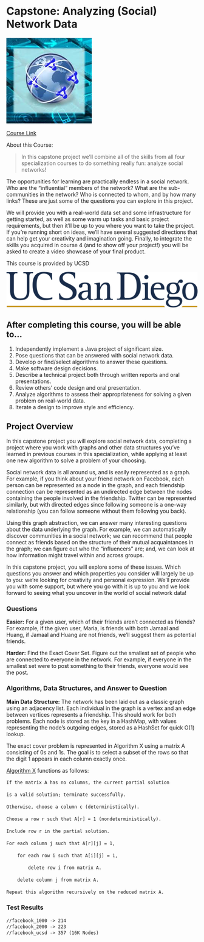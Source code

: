 # Capstone: Analyzing (Social) Network Data

![logo](logo.jpg)

[Course Link](https://www.coursera.org/learn/intermediate-programming-capstone)

About this Course:
>In this capstone project we’ll combine  all of the skills from all four specialization courses to do something really fun: analyze social networks!  

The opportunities for learning are practically endless in a social network.  Who are the “influential” members of the network?  What are the sub-communities in the network?   Who is connected to whom, and by how many links?   These are just some of the questions you can explore in this project.

We will provide you with a real-world data set and some infrastructure for getting started, as well as some warm up tasks and basic project requirements, but then it’ll be up to you where you want to take the project.  If you’re running short on ideas, we’ll have several suggested directions that can help get your creativity and imagination going.  Finally, to integrate the skills you acquired in course 4 (and to show off your project!) you will be asked to create a video showcase of your final product.

This course is provided by UCSD

![uni_logo](ucsd.png)


## After completing this course, you will be able to...
1. Independently implement a Java project of significant size.
2. Pose questions that can be answered with social network data.
3. Develop or find/select algorithms to answer these questions.
4. Make software design decisions.
5. Describe a technical project both through written reports and oral presentations.
6. Review others’ code design and oral presentation.
7. Analyze algorithms to assess their appropriateness for solving a given problem on real-world data.
8. Iterate a design to improve style and efficiency.


## Project Overview
In this capstone project you will explore social network data, completing a project where you work with graphs and other data structures you’ve learned in previous courses in this specialization, while applying at least one new algorithm to solve a problem of your choosing.

Social network data is all around us, and is easily represented as a graph. For example, if you think about your friend network on Facebook, each person can be represented as a node in the graph, and each friendship connection can be represented as an undirected edge between the nodes containing the people involved in the friendship. Twitter can be represented similarly, but with directed edges since following someone is a one-way relationship (you can follow someone without them following you back).

Using this graph abstraction, we can answer many interesting questions about the data underlying the graph. For example, we can automatically discover communities in a social network; we can recommend that people connect as friends based on the structure of their mutual acquaintances in the graph; we can figure out who the “influencers” are; and, we can look at how information might travel within and across groups.

In this capstone project, you will explore some of these issues. Which questions you answer and which properties you consider will largely be up to you: we’re looking for creativity and personal expression. We’ll provide you with some support, but where you go with it is up to you and we look forward to seeing what you uncover in the world of social network data!



### Questions
**Easier:** For a given user, which of their friends aren’t connected as friends? For example, if the given user, Maria, is friends
with both Jamaal and Huang, if Jamaal and Huang are not friends, we’ll suggest them as potential friends.

**Harder:** Find the Exact Cover Set. Figure out the smallest set of people who are connected to everyone in the network. For example, if everyone in the smallest set were to post something to their friends, everyone would see the post.

### Algorithms, Data Structures, and Answer to Question
**Main Data Structure:** The network has been laid out as a classic graph using an adjacency list. Each individual in the graph
is a vertex and an edge between vertices represents a friendship. This should work for both problems. Each node is stored as the key in a HashMap, with values representing the node’s outgoing edges, stored as a HashSet for quick O(1) lookup.

The exact cover problem is represented in Algorithm X using a matrix A consisting of 0s and 1s. The goal is to select a subset of the rows so that the digit 1 appears in each column exactly once.

[Algorithm X](https://en.wikipedia.org/wiki/Knuth%27s_Algorithm_X) functions as follows:

    If the matrix A has no columns, the current partial solution

    is a valid solution; terminate successfully. 
   
    Otherwise, choose a column c (deterministically). 

    Choose a row r such that A[r] = 1 (nondeterministically). 

    Include row r in the partial solution. 

    For each column j such that A[r][j] = 1,

        for each row i such that A[i][j] = 1, 
        
            delete row i from matrix A. 
            
        delete column j from matrix A. 
      
    Repeat this algorithm recursively on the reduced matrix A. 



### Test Results

    //facebook_1000 -> 214
    //facebook_2000 -> 223
    //facebook_ucsd -> 357 (16K Nodes)
